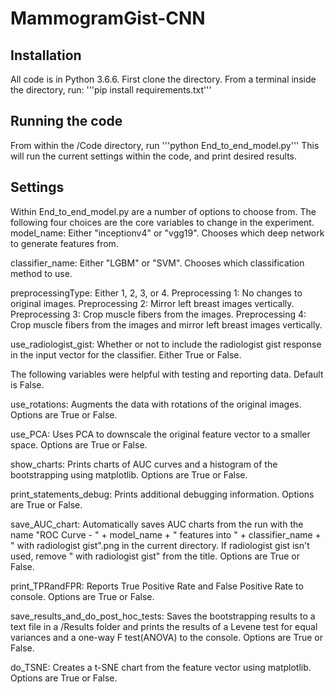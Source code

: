 # MammogramGist-CNN

## Installation
All code is in Python 3.6.6.
First clone the directory. From a terminal inside the directory, run:
'''pip install requirements.txt'''

## Running the code
From within the /Code directory, run
'''python End_to_end_model.py'''
This will run the current settings within the code, and print desired results.

## Settings
Within End_to_end_model.py are a number of options to choose from. The following four choices are the core variables to change in the experiment.
model_name: 
Either "inceptionv4" or "vgg19". Chooses which deep network to generate features from.

classifier_name:
Either "LGBM" or "SVM". Chooses which classification method to use.

preprocessingType:
Either 1, 2, 3, or 4. 
Preprocessing 1: No changes to original images.
Preprocessing 2: Mirror left breast images vertically.
Preprocessing 3: Crop muscle fibers from the images.
Preprocessing 4: Crop muscle fibers from the images and mirror left breast images vertically.

use_radiologist_gist:
Whether or not to include the radiologist gist response in the input vector for the classifier. Either True or False.

The following variables were helpful with testing and reporting data. Default is False.

use_rotations:
Augments the data with rotations of the original images. Options are True or False.

use_PCA:
Uses PCA to downscale the original feature vector to a smaller space. Options are True or False.

show_charts:
Prints charts of AUC curves and a histogram of the bootstrapping using matplotlib. Options are True or False.

print_statements_debug:
Prints additional debugging information. Options are True or False.

save_AUC_chart:
Automatically saves AUC charts from the run with the name "ROC Curve - " + model_name + " features into " + classifier_name + " with radiologist gist".png in the current directory. If radiologist gist isn't used, remove " with radiologist gist" from the title. Options are True or False.

print_TPRandFPR:
Reports True Positive Rate and False Positive Rate to console. Options are True or False.

save_results_and_do_post_hoc_tests:
Saves the bootstrapping results to a text file in a /Results folder and prints the results of a Levene test for equal variances and a one-way F test(ANOVA) to the console. Options are True or False.

do_TSNE:
Creates a t-SNE chart from the feature vector using matplotlib. Options are True or False.
